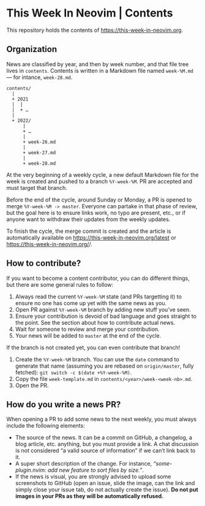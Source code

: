 # This Week In Neovim | Contents

This repository holds the contents of https://this-week-in-neovim.org.

## Organization

News are classified by year, and then by week number, and that file tree lives in `contents`. Contents is written
in a Markdown file named `week-%M.md` — for intance, `week-28.md`.

```
contents/
  |
  + 2021
  |  |
  |  + …
  |
  + 2022/
      |
      + …
      |
      + week-26.md
      |
      + week-27.md
      |
      + week-28.md
```

At the very beginning of a weekly cycle, a new default Markdown file for the week is created and pushed to a branch `%Y-week-%M`. PR
are accepted and must target that branch.

Before the end of the cycle, around Sunday or Monday, a PR is opened to merge `%Y-week-%M -> master`. Everyone can
partake in that phase of review, but the goal here is to ensure links work, no typo are present, etc., or if anyone want
to withdraw their updates from the weekly updates.

To finish the cycle, the merge commit is created and the article is automatically available on
https://this-week-in-neovim.org/latest or https://this-week-in-neovim.org/<year>/<week-number>.

## How to contribute?

If you want to become a content contributor, you can do different things, but there are some general rules to follow:

1. Always read the current `%Y-week-%M` state (and PRs targetting it) to ensure no one has come up yet with the same
   news as you.
2. Open PR against `%Y-week-%M` branch by adding new stuff you’ve seen.
3. Ensure your contribution is devoid of bad language and goes straight to the point. See the section about how to
   contribute actual news.
4. Wait for someone to review and merge your contribution.
5. Your news will be added to `master` at the end of the cycle.

If the branch is not created yet, you can even contribute that branch!

1. Create the `%Y-week-%M` branch. You can use the `date` command to generate that name (assuming you are rebased on
   `origin/master`, fully fetched): `git switch -c $(date +%Y-week-%M)`.
2. Copy the file `week-template.md` in `contents/<year>/week-<week-nb>.md`.
3. Open the PR.

## How do you write a news PR?

When opening a PR to add some news to the next weekly, you must always include the following elements:

- The source of the news. It can be a commit on GitHub, a changelog, a blog article, etc. anything, but you must provide
  a link. A chat discussion is not considered “a valid source of information” if we can’t link back to it.
- A super short description of the change. For instance, _“some-plugin.nvim: add new feature to sort files by size.”_.
- If the news is visual, you are strongly advised to upload some screenshots to GitHub (open an issue, slide the image,
  can the link and simply close your issue tab, do not actually create the issue). **Do not put images in your PRs as
  they will be automatically refused.**
